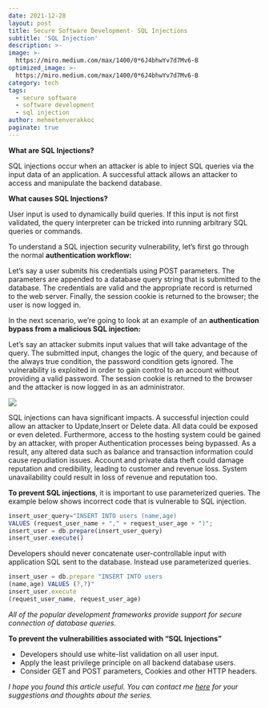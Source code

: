 ```yaml
---
date: 2021-12-28
layout: post
title: Secure Software Development- SQL Injections
subtitle: 'SQL Injection'
description: >-
image: >-
  https://miro.medium.com/max/1400/0*6J4bhwYv7d7Mv6-B
optimized_image: >-
  https://miro.medium.com/max/1400/0*6J4bhwYv7d7Mv6-B
category: tech
tags:
  - secure software
  - software development
  - sql injection
author: mehmetenverakkoc
paginate: true
---
```



<strong>What are SQL Injections?</strong>

SQL injections occur when an attacker is able to inject SQL queries via the input data of an application. A successful attack allows an attacker to access and manipulate the backend database.

<strong>What causes SQL Injections?</strong>

User input is used to dynamically build queries. If this input is not first validated, the query interpreter can be tricked into running arbitrary SQL queries or commands.

To understand a SQL injection security vulnerability, let’s first go through the normal <strong>authentication workflow:</strong>

Let’s say a user submits his credentials using POST parameters. The parameters are appended to a database query string that is submitted to the database. The credentials are valid and the appropriate record is returned to the web server. Finally, the session cookie is returned to the browser; the user is now logged in.

In the next scenario, we’re going to look at an example of an <strong>authentication bypass from a malicious SQL injection:</strong>

Let’s say an attacker submits input values that will take advantage of the query. The submitted input, changes the logic of the query, and because of the always true condition, the password condition gets ignored. The vulnerability is exploited in order to gain control to an account without providing a valid password. The session cookie is returned to the browser and the attacker is now logged in as an administrator.

<img src="https://miro.medium.com/max/1400/1*J0vJ8nYC6eCrGxNBx3j45w.png"/>

SQL injections can hava significant impacts. A successful injection could allow an attacker to Update,Insert or Delete data. All data could be exposed or even deleted. Furthermore, access to the hosting system could be gained by an attacker, with proper Authentication processes being bypassed. As a result, any altered data such as balance and transaction information could cause repudiation issues. Account and private data theft could damage reputation and credibility, leading to customer and revenue loss. System unavailability could result in loss of revenue and reputation too.

<strong>To prevent SQL injections</strong>, it is important to use parameterized queries. The example below shows incorrect code that is vulnerable to SQL injection.

```javascript
insert_user_query="INSERT INTO users (name,age)
VALUES (request_user_name + "," + request_user_age + ")";
insert_user = db.prepare(insert_user_query)
insert_user.execute()
```

Developers should never concatenate user-controllable input with application SQL sent to the database. Instead use parameterized queries.

```javascript
insert_user = db.prepare "INSERT INTO users
(name,age) VALUES (?,?)"
insert_user.execute
(request_user_name, request_user_age)
```

*All of the popular development frameworks provide support for secure connection of database queries.*

<strong>To prevent the vulnerabilities associated with “SQL Injections”</strong>

- Developers should use white-list validation on all user input.
- Apply the least privilege principle on all backend database users.
- Consider GET and POST parameters, Cookies and other HTTP headers.

*I hope you found this article useful. You can contact me <a href="#">here</a> for your suggestions and thoughts about the series.*


